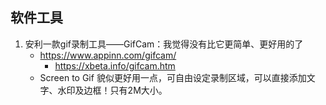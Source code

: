 ## 软件工具

1. 安利一款gif录制工具——GifCam：我觉得没有比它更简单、更好用的了
    - https://www.appinn.com/gifcam/
        - https://xbeta.info/gifcam.htm
    - Screen to Gif 貌似更好用一点，可自由设定录制区域，可以直接添加文字、水印及边框！只有2M大小。
